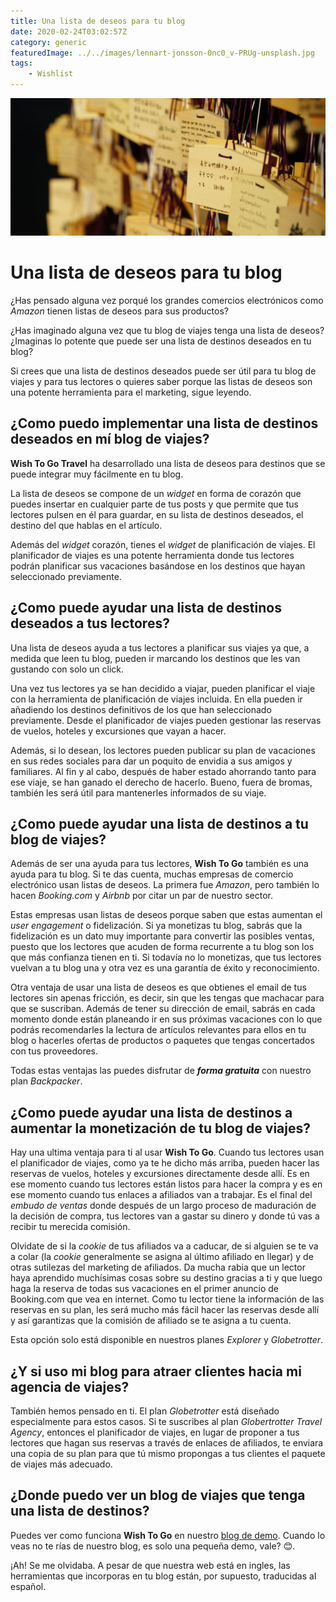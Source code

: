 ```yaml
---
title: Una lista de deseos para tu blog
date: 2020-02-24T03:02:57Z
category: generic
featuredImage: ../../images/lennart-jonsson-0nc0_v-PRUg-unsplash.jpg
tags:
	- Wishlist
---
```


![Una lista de deseos para tu blog de viajes - Foto por Lennart Jönsson en Unsplash](../../images/lennart-jonsson-0nc0_v-PRUg-unsplash.jpg)

# Una lista de deseos para tu blog

¿Has pensado alguna vez porqué los grandes comercios electrónicos como _Amazon_ tienen listas de deseos para sus productos?

¿Has imaginado alguna vez que tu blog de viajes tenga una lista de deseos? ¿Imaginas lo potente que puede ser una lista de destinos deseados en tu blog?

Si crees que una lista de destinos deseados puede ser útil para tu blog de viajes y para tus lectores o quieres saber porque las listas de deseos son una potente herramienta para el marketing, sigue leyendo.

## ¿Como puedo implementar una lista de destinos deseados en mí blog de viajes?

**Wish To Go Travel** ha desarrollado una lista de deseos para destinos que se puede integrar muy fácilmente en tu blog. 

La lista de deseos se compone de un _widget_ en forma de corazón que puedes insertar en cualquier parte de tus posts y que permite que tus lectores pulsen en él para guardar, en su lista de destinos deseados, el destino del que hablas en el artículo.

Además del _widget_ corazón, tienes el _widget_ de planificación de viajes. El planificador de viajes es una potente herramienta donde tus lectores podrán planificar sus vacaciones basándose en los destinos que hayan seleccionado previamente.

## ¿Como puede ayudar una lista de destinos deseados a tus lectores?

Una lista de deseos ayuda a tus lectores a planificar sus viajes ya que, a medida que leen tu blog, pueden ir marcando los destinos que les van gustando con solo un click. 

Una vez tus lectores ya se han decidido a viajar, pueden planificar el viaje con la herramienta de planificación de viajes incluida. En ella pueden ir añadiendo los destinos definitivos de los que han seleccionado previamente. Desde el planificador de viajes pueden gestionar las reservas de vuelos, hoteles y excursiones que vayan a hacer.

Además, si lo desean, los lectores pueden publicar su plan de vacaciones en sus redes sociales para dar un poquito de envidia a sus amigos y familiares. Al fin y al cabo, después de haber estado ahorrando tanto para ese viaje, se han ganado el derecho de hacerlo. Bueno, fuera de bromas, también les será útil para mantenerles informados de su viaje.

## ¿Como puede ayudar una lista de destinos a tu blog de viajes?

Además de ser una ayuda para tus lectores, **Wish To Go** también es una ayuda para tu blog. Si te das cuenta, muchas empresas de comercio electrónico usan listas de deseos. La primera fue _Amazon_, pero también lo hacen _Booking.com_ y _Airbnb_ por citar un par de nuestro sector.

Estas empresas usan listas de deseos porque saben que estas aumentan el _user engagement_ o fidelización. Si ya monetizas tu blog, sabrás que la fidelización es un dato muy importante para convertir las posibles ventas, puesto que los lectores que acuden de forma recurrente a tu blog son los que más confianza tienen en ti. Si todavía no lo monetizas, que tus lectores vuelvan a tu blog una y otra vez es una garantía de éxito y reconocimiento.

Otra ventaja de usar una lista de deseos es que obtienes el email de tus lectores sin apenas fricción, es decir, sin que les tengas que machacar para que se suscriban. Además de tener su dirección de email, sabrás en cada momento donde están planeando ir en sus próximas vacaciones con lo que podrás recomendarles la lectura de artículos relevantes para ellos en tu blog o hacerles ofertas de productos o paquetes que tengas concertados con tus proveedores.

Todas estas ventajas las puedes disfrutar de ***forma gratuita*** con nuestro plan _Backpacker_.

## ¿Como puede ayudar una lista de destinos a aumentar la monetización de tu blog de viajes?

Hay una ultima ventaja para ti al usar **Wish To Go**. Cuando tus lectores usan el planificador de viajes, como ya te he dicho más arriba, pueden hacer las reservas de vuelos, hoteles y excursiones directamente desde allí. Es en ese momento cuando tus lectores están listos para hacer la compra y es en ese momento cuando tus enlaces a afiliados van a trabajar. Es el final del _embudo de ventas_ donde después de un largo proceso de maduración de la decisión de compra, tus lectores van a gastar su dinero y donde tú vas a recibir tu merecida comisión. 

Olvidate de si la _cookie_ de tus afiliados va a caducar, de si alguien se te va a colar (la _cookie_ generalmente se asigna al último afiliado en llegar) y de otras sutilezas del marketing de afiliados. Da mucha rabia que un lector haya aprendido muchísimas cosas sobre su destino gracias a ti y que luego haga la reserva de todas sus vacaciones en el primer anuncio de Booking.com que vea en internet. Como tu lector tiene la información de las reservas en su plan, les será mucho más fácil hacer las reservas desde allí y así garantizas que la comisión de afiliado se te asigna a tu cuenta.

Esta opción solo está disponible en nuestros planes _Explorer_ y _Globetrotter_.

## ¿Y si uso mi blog para atraer clientes hacia mi agencia de viajes?

También hemos pensado en ti. El plan _Globetrotter_ está diseñado especialmente para estos casos. Si te suscribes al plan _Globertrotter Travel Agency_, entonces el planificador de viajes, en lugar de proponer a tus lectores que hagan sus reservas a través de enlaces de afiliados, te enviara una copia de su plan para que tú mismo propongas a tus clientes el paquete de viajes más adecuado.

## ¿Donde puedo ver un blog de viajes que tenga una lista de destinos?

Puedes ver como funciona **Wish To Go** en nuestro [blog de demo](https://wish-to-go.com/blog). Cuando lo veas no te rías de nuestro blog, es solo una pequeña demo, vale? 😊.

¡Ah! Se me olvidaba. A pesar de que nuestra web está en ingles, las herramientas que incorporas en tu blog están, por supuesto, traducidas al español.

